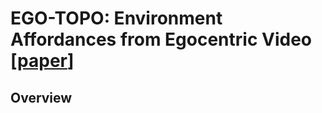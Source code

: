 # EGO-TOPO: Environment Affordances from Egocentric Video [[paper](https://arxiv.org/abs/2001.04583)]

## Overview
